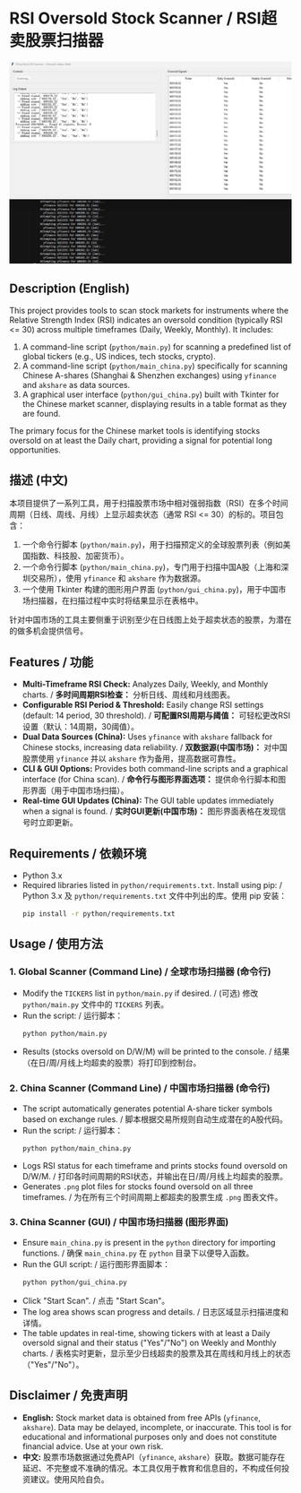 # RSI Oversold Stock Scanner / RSI超卖股票扫描器

![Demo Screenshot](rsi.jpg)

## Description (English)

This project provides tools to scan stock markets for instruments where the Relative Strength Index (RSI) indicates an oversold condition (typically RSI <= 30) across multiple timeframes (Daily, Weekly, Monthly). It includes:

1.  A command-line script (`python/main.py`) for scanning a predefined list of global tickers (e.g., US indices, tech stocks, crypto).
2.  A command-line script (`python/main_china.py`) specifically for scanning Chinese A-shares (Shanghai & Shenzhen exchanges) using `yfinance` and `akshare` as data sources.
3.  A graphical user interface (`python/gui_china.py`) built with Tkinter for the Chinese market scanner, displaying results in a table format as they are found.

The primary focus for the Chinese market tools is identifying stocks oversold on at least the Daily chart, providing a signal for potential long opportunities.

## 描述 (中文)

本项目提供了一系列工具，用于扫描股票市场中相对强弱指数（RSI）在多个时间周期（日线、周线、月线）上显示超卖状态（通常 RSI <= 30）的标的。项目包含：

1.  一个命令行脚本 (`python/main.py`)，用于扫描预定义的全球股票列表（例如美国指数、科技股、加密货币）。
2.  一个命令行脚本 (`python/main_china.py`)，专门用于扫描中国A股（上海和深圳交易所），使用 `yfinance` 和 `akshare` 作为数据源。
3.  一个使用 Tkinter 构建的图形用户界面 (`python/gui_china.py`)，用于中国市场扫描器，在扫描过程中实时将结果显示在表格中。

针对中国市场的工具主要侧重于识别至少在日线图上处于超卖状态的股票，为潜在的做多机会提供信号。

## Features / 功能

*   **Multi-Timeframe RSI Check:** Analyzes Daily, Weekly, and Monthly charts. / **多时间周期RSI检查：** 分析日线、周线和月线图表。
*   **Configurable RSI Period & Threshold:** Easily change RSI settings (default: 14 period, 30 threshold). / **可配置RSI周期与阈值：** 可轻松更改RSI设置（默认：14周期，30阈值）。
*   **Dual Data Sources (China):** Uses `yfinance` with `akshare` fallback for Chinese stocks, increasing data reliability. / **双数据源(中国市场)：** 对中国股票使用 `yfinance` 并以 `akshare` 作为备用，提高数据可靠性。
*   **CLI & GUI Options:** Provides both command-line scripts and a graphical interface (for China scan). / **命令行与图形界面选项：** 提供命令行脚本和图形界面（用于中国市场扫描）。
*   **Real-time GUI Updates (China):** The GUI table updates immediately when a signal is found. / **实时GUI更新(中国市场)：** 图形界面表格在发现信号时立即更新。

## Requirements / 依赖环境

*   Python 3.x
*   Required libraries listed in `python/requirements.txt`. Install using pip: / Python 3.x 及 `python/requirements.txt` 文件中列出的库。使用 pip 安装：
    ```bash
    pip install -r python/requirements.txt
    ```

## Usage / 使用方法

### 1. Global Scanner (Command Line) / 全球市场扫描器 (命令行)

*   Modify the `TICKERS` list in `python/main.py` if desired. / (可选) 修改 `python/main.py` 文件中的 `TICKERS` 列表。
*   Run the script: / 运行脚本：
    ```bash
    python python/main.py
    ```
*   Results (stocks oversold on D/W/M) will be printed to the console. / 结果（在日/周/月线上均超卖的股票）将打印到控制台。

### 2. China Scanner (Command Line) / 中国市场扫描器 (命令行)

*   The script automatically generates potential A-share ticker symbols based on exchange rules. / 脚本根据交易所规则自动生成潜在的A股代码。
*   Run the script: / 运行脚本：
    ```bash
    python python/main_china.py
    ```
*   Logs RSI status for each timeframe and prints stocks found oversold on D/W/M. / 打印各时间周期的RSI状态，并输出在日/周/月线上均超卖的股票。
*   Generates `.png` plot files for stocks found oversold on all three timeframes. / 为在所有三个时间周期上都超卖的股票生成 `.png` 图表文件。

### 3. China Scanner (GUI) / 中国市场扫描器 (图形界面)

*   Ensure `main_china.py` is present in the `python` directory for importing functions. / 确保 `main_china.py` 在 `python` 目录下以便导入函数。
*   Run the GUI script: / 运行图形界面脚本：
    ```bash
    python python/gui_china.py
    ```
*   Click "Start Scan". / 点击 "Start Scan"。
*   The log area shows scan progress and details. / 日志区域显示扫描进度和详情。
*   The table updates in real-time, showing tickers with at least a Daily oversold signal and their status ("Yes"/"No") on Weekly and Monthly charts. / 表格实时更新，显示至少日线超卖的股票及其在周线和月线上的状态（"Yes"/"No"）。

## Disclaimer / 免责声明

*   **English:** Stock market data is obtained from free APIs (`yfinance`, `akshare`). Data may be delayed, incomplete, or inaccurate. This tool is for educational and informational purposes only and does not constitute financial advice. Use at your own risk.
*   **中文:** 股票市场数据通过免费API（`yfinance`, `akshare`）获取。数据可能存在延迟、不完整或不准确的情况。本工具仅用于教育和信息目的，不构成任何投资建议。使用风险自负。 